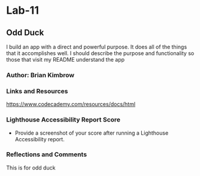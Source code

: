 # Lab-11

## Odd Duck

I build an app with a direct and powerful purpose. It does all of the things that it accomplishes well. I should describe the purpose and functionality so those that visit my README understand the app

### Author: Brian Kimbrow

### Links and Resources

https://www.codecademy.com/resources/docs/html


### Lighthouse Accessibility Report Score

* Provide a screenshot of your score after running a Lighthouse Accessibility report.

### Reflections and Comments

This is for odd duck